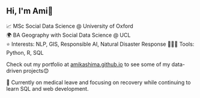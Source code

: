 ## Hi, I'm Ami👋

📈 MSc Social Data Science @ University of Oxford  
🌍 BA Geography with Social Data Science @ UCL  
⭐️ Interests: NLP, GIS, Responsible AI, Natural Disaster Response
🧑🏻‍💻 Tools: Python, R, SQL

Check out my portfolio at [amikashima.github.io](https://amikashima.github.io) to see some of my data-driven projects😊

🧩 Currently on medical leave and focusing on recovery while continuing to learn SQL and web development.
<!--
**amikashima/amikashima** is a ✨ _special_ ✨ repository because its `README.md` (this file) appears on your GitHub profile.

Here are some ideas to get you started:

- 🔭 I’m currently working on ...
- 🌱 I’m currently learning ...
- 👯 I’m looking to collaborate on ...
- 🤔 I’m looking for help with ...
- 💬 Ask me about ...
- 📫 How to reach me: ...
- 😄 Pronouns: ...
- ⚡ Fun fact: ...
-->
